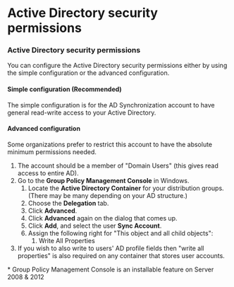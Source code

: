 # Active Directory security permissions

### Active Directory security permissions

You can configure the Active Directory security permissions either by using the simple configuration or the advanced configuration.

#### Simple configuration \(Recommended\)

The simple configuration is for the AD Synchronization account to have general read-write access to your Active Directory. 

#### Advanced configuration

Some organizations prefer to restrict this account to have the absolute minimum permissions needed. 

1. The account should be a member of "Domain Users" \(this gives read access to entire AD\).
2. Go to the **Group Policy Management Console** in Windows.
   1. Locate the **Active Directory Container** for your distribution groups. \(There may be many depending on your AD structure.\)
   2. Choose the **Delegation** tab.
   3. Click **Advanced**.
   4. Click **Advanced** again on the dialog that comes up.
   5. Click **Add**, and select the user **Sync Account**.
   6. Assign the following right for "This object and all child objects":
      1. Write All Properties
3. If you wish to also write to users' AD profile fields then "write all properties" is also required on any container that stores user accounts.

\* Group Policy Management Console is an installable feature on Server 2008 & 2012

